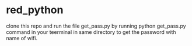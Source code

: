 # red_python
clone this repo and run the file get_pass.py by running python get_pass.py command in your teerminal in same directory to get the password with name of wifi.

